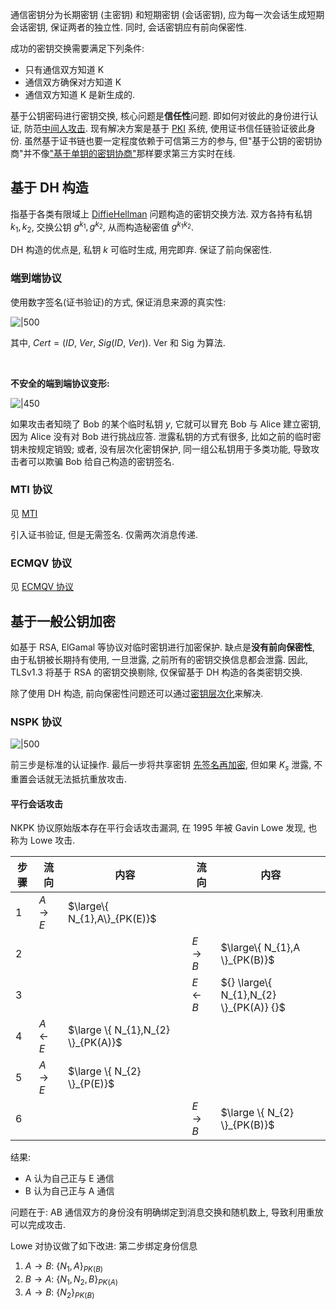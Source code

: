 通信密钥分为长期密钥 (主密钥) 和短期密钥 (会话密钥), 应为每一次会话生成短期会话密钥, 保证两者的独立性. 同时, 会话密钥应有前向保密性.

成功的密钥交换需要满足下列条件:
- 只有通信双方知道 K
- 通信双方确保对方知道 K
- 通信双方知道 K 是新生成的.

基于公钥密码进行密钥交换, 核心问题是**信任性**问题. 即如何对彼此的身份进行认证, 防范[中间人攻击](../../公钥密码/密钥协商/DiffieHellman.md). 现有解决方案是基于 [PKI](../密钥分发与管理.md) 系统, 使用证书信任链验证彼此身份. 虽然基于证书链也要一定程度依赖于可信第三方的参与, 但"基于公钥的密钥协商"并不像["基于单钥的密钥协商"](基于单钥的认证密钥协商.md)那样要求第三方实时在线.

## 基于 DH 构造

指基于各类有限域上 [DiffieHellman](../../公钥密码/密钥协商/DiffieHellman.md) 问题构造的密钥交换方法. 双方各持有私钥 $k_{1},k_{2}$, 交换公钥 $g^{k_{1}},g^{k_{2}}$, 从而构造秘密值 $g^{k_{1}k_{2}}$. 

DH 构造的优点是, 私钥 $k$ 可临时生成, 用完即弃. 保证了前向保密性.

### 端到端协议

使用数字签名(证书验证)的方式, 保证消息来源的真实性:

![|500](../../../../attach/Pasted%20image%2020231015134438.avif)

其中, $Cert=(ID,\ Ver,\ Sig(ID,\ Ver))$. Ver 和 Sig 为算法.

<br>

**不安全的端到端协议变形:**

![|450](/attach/错误的端到端协议.avif)

如果攻击者知晓了 Bob 的某个临时私钥 $y$, 它就可以冒充 Bob 与 Alice 建立密钥, 因为 Alice 没有对 Bob 进行挑战应答. 
泄露私钥的方式有很多, 比如之前的临时密钥未按规定销毁; 或者, 没有层次化密钥保护, 同一组公私钥用于多类功能, 导致攻击者可以欺骗 Bob 给自己构造的密钥签名.

### MTI 协议

见 [MTI](../../公钥密码/密钥协商/MTI.md)

引入证书验证, 但是无需签名. 仅需两次消息传递.

### ECMQV 协议

见 
[ECMQV 协议](../../公钥密码/ECC/ECMQV.md)

## 基于一般公钥加密

如基于 RSA, ElGamal 等协议对临时密钥进行加密保护. 缺点是**没有前向保密性**, 由于私钥被长期持有使用, 一旦泄露, 之前所有的密钥交换信息都会泄露. 因此, TLSv1.3 将基于 RSA 的密钥交换剔除, 仅保留基于 DH 构造的各类密钥交换.

除了使用 DH 构造, 前向保密性问题还可以通过[密钥层次化](../密钥分发与管理.md)来解决. 

### NSPK 协议

![|500](../../../../attach/Pasted%20image%2020231015160719.avif)

前三步是标准的认证操作. 最后一步将共享密钥 [先签名再加密](../../公钥密码/RSA/RSA%20签名.md), 但如果 $K_{s}$ 泄露, 不重置会话就无法抵抗重放攻击.

#### 平行会话攻击

NKPK 协议原始版本存在平行会话攻击漏洞, 在 1995 年被 Gavin Lowe 发现, 也称为 Lowe 攻击.

| 步骤 | 流向   | 内容                               | 流向   | 内容                                    |
| ---- | ------ | ---------------------------------- | ------ | --------------------------------------- |
| 1    | $A\to E$ | $\large\{ N_{1},A\}_{PK(E)}$       |        |                                         |
| 2    |        |                                    | ${} E\to B {}$ | $\large\{ N_{1},A \}_{PK(B)}$     |
| 3    |        |                                    | ${} E\leftarrow B {}$| ${} \large\{ N_{1},N_{2} \}_{PK(A)} {}$ |
| 4    | ${} A\leftarrow E {}$ | $\large \{ N_{1},N_{2} \}_{PK(A)}$ |        |                                         |
| 5    | $A\to E$ | $\large \{ N_{2} \}_{P(E)}$  |           |
| 6     |        |                                    | $E\to B$ |   $\large \{ N_{2} \}_{PK(B)}$                                      |

结果: 
- A 认为自己正与 E 通信
- B 认为自己正与 A 通信

问题在于: AB 通信双方的身份没有明确绑定到消息交换和随机数上, 导致利用重放可以完成攻击. 

Lowe 对协议做了如下改进: 第二步绑定身份信息
1. $A\to B$: $\{ N_{1},A \}_{PK(B)}$
2. $B\to A$: $\{N_{1},N_{2},B\}_{PK(A)}$
3. $A\to B$: $\{ N_{2} \}_{PK(B)}$

